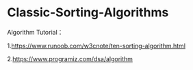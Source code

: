 # Classic-Sorting-Algorithms
Algorithm Tutorial：

1.https://www.runoob.com/w3cnote/ten-sorting-algorithm.html

2.https://www.programiz.com/dsa/algorithm
